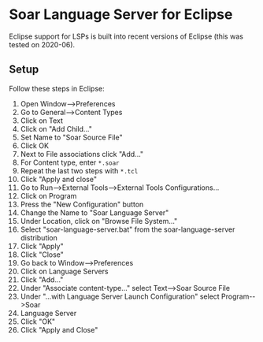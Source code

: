 # Soar Language Server for Eclipse

Eclipse support for LSPs is built into recent versions of Eclipse (this was tested on 2020-06).

## Setup

Follow these steps in Eclipse:

1. Open Window-->Preferences
1. Go to General-->Content Types
1. Click on Text
1. Click on "Add Child..."
1. Set Name to "Soar Source File"
1. Click OK
1. Next to File associations click "Add..."
1. For Content type, enter `*.soar`
1. Repeat the last two steps with `*.tcl`
1. Click "Apply and close"
1. Go to Run-->External Tools-->External Tools Configurations...
1. Click on Program
1. Press the "New Configuration" button
1. Change the Name to "Soar Language Server"
1. Under Location, click on "Browse File System..."
1. Select "soar-language-server.bat" from the soar-language-server distribution
1. Click "Apply"
1. Click "Close"
1. Go back to Window-->Preferences
1. Click on Language Servers
1. Click "Add..."
1. Under "Associate content-type..." select Text-->Soar Source File
1. Under "...with Language Server Launch Configuration" select Program-->Soar
1. Language Server
1. Click "OK"
1. Click "Apply and Close"
